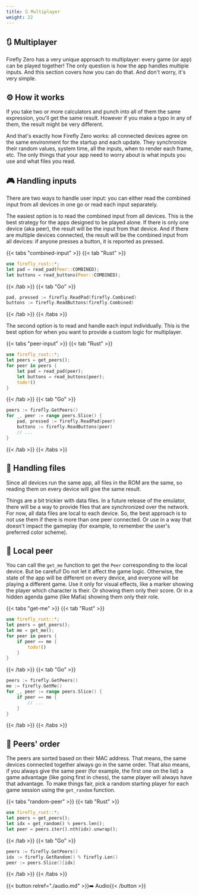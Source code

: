 ```yaml
---
title: 🔃 Multiplayer
weight: 22
---
```


## 🔃 Multiplayer

Firefly Zero has a very unique approach to multiplayer: every game (or app) can be played together! The only question is how the app handles multiple inputs. And this section covers how you can do that. And don't worry, it's very simple.

## ⚙️ How it works

If you take two or more calculators and punch into all of them the same expression, you'll get the same result. However if you make a typo in any of them, the result might be very different.

And that's exactly how Firefly Zero works: all connected devices agree on the same environment for the startup and each update. They synchronize their random values, system time, all the inputs, when to render each frame, etc. The only things that your app need to worry about is what inputs you use and what files you read.

## 🎮 Handling inputs

There are two ways to handle user input: you can either read the combined input from all devices in one go or read each input separately.

The easiest option is to read the combined input from all devices. This is the best strategy for the apps designed to be played alone. If there is only one device (aka peer), the result will be the input from that device. And if there are multiple devices connected, the result will be the combined input from all devices: if anyone presses a button, it is reported as pressed.

{{< tabs "combined-input" >}}
{{< tab "Rust" >}}

```rust
use firefly_rust::*;
let pad = read_pad(Peer::COMBINED);
let buttons = read_buttons(Peer::COMBINED);
```

{{< /tab >}}
{{< tab "Go" >}}

```go
pad, pressed := firefly.ReadPad(firefly.Combined)
buttons := firefly.ReadButtons(firefly.Combined)
```

{{< /tab >}}
{{< /tabs >}}

The second option is to read and handle each input individually. This is the best option for when you want to provide a custom logic for multiplayer.

{{< tabs "peer-input" >}}
{{< tab "Rust" >}}

```rust
use firefly_rust::*;
let peers = get_peers();
for peer in peers {
    let pad = read_pad(peer);
    let buttons = read_buttons(peer);
    todo!()
}
```

{{< /tab >}}
{{< tab "Go" >}}

```go
peers := firefly.GetPeers()
for _, peer := range peers.Slice() {
    pad, pressed := firefly.ReadPad(peer)
    buttons := firefly.ReadButtons(peer)
    // ...
}
```

{{< /tab >}}
{{< /tabs >}}

## 💾 Handling files

Since all devices run the same app, all files in the ROM are the same, so reading them on every device will give the same result.

Things are a bit trickier with data files. In a future release of the emulator, there will be a way to provide files that are synchronized over the network. For now, all data files are local to each device. So, the best approach is to not use them if there is more than one peer connected. Or use in a way that doesn't impact the gameplay (for example, to remember the user's preferred color scheme).

## 🙋 Local peer

You can call the `get_me` function to get the `Peer` corresponding to the local device. But be careful! Do not let it affect the game logic. Otherwise, the state of the app will be different on every device, and everyone will be playing a different game. Use it only for visual effects, like a marker showing the player which character is their. Or showing them only their score. Or in a hidden agenda game (like Mafia) showing them only their role.

{{< tabs "get-me" >}}
{{< tab "Rust" >}}

```rust
use firefly_rust::*;
let peers = get_peers();
let me = get_me();
for peer in peers {
    if peer == me {
        todo!()
    }
}
```

{{< /tab >}}
{{< tab "Go" >}}

```go
peers := firefly.GetPeers()
me := firefly.GetMe()
for _, peer := range peers.Slice() {
    if peer == me {
        // ...
    }
}
```

{{< /tab >}}
{{< /tabs >}}

## 🥇 Peers' order

The peers are sorted based on their MAC address. That means, the same devices connected together always go in the same order. That also means, if you always give the same peer (for example, the first one on the list) a game advantage (like going first in chess), the same player will always have that advantage. To make things fair, pick a random starting player for each game session using the `get_random` function.

{{< tabs "random-peer" >}}
{{< tab "Rust" >}}

```rust
use firefly_rust::*;
let peers = get_peers();
let idx = get_random() % peers.len();
let peer = peers.iter().nth(idx).unwrap();
```

{{< /tab >}}
{{< tab "Go" >}}

```go
peers := firefly.GetPeers()
idx := firefly.GetRandom() % firefly.Len()
peer := peers.Slice()[idx]
```

{{< /tab >}}
{{< /tabs >}}

{{< button relref="./audio.md" >}}➡️ Audio{{< /button >}}
